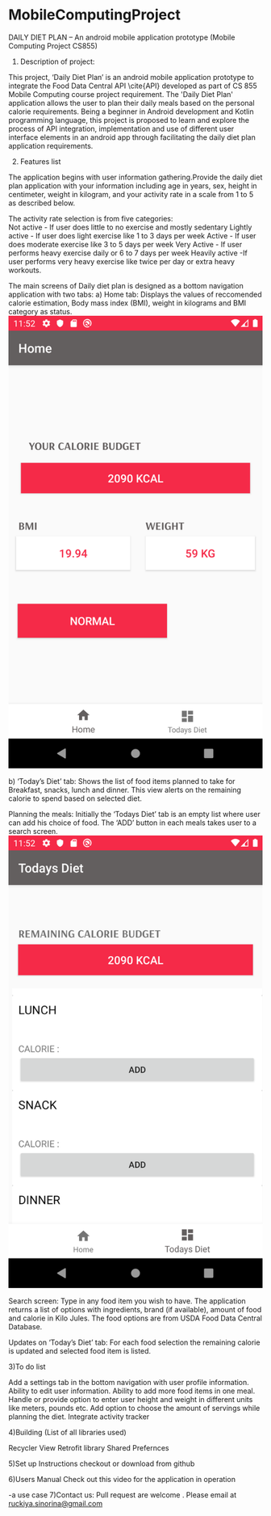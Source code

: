 # MobileComputingProject


DAILY DIET PLAN – An android mobile application prototype (Mobile Computing Project CS855)


1)	Description of project:

This project, ‘Daily Diet Plan’ is an android mobile application prototype to integrate the Food Data Central API \cite{API} developed as part of CS 855 Mobile Computing course project requirement. 
The 'Daily Diet Plan' application allows the user to plan their daily meals based on the personal calorie requirements. 
Being a beginner in Android development and Kotlin programming language, this project is proposed to learn and explore the process of API integration, implementation and use of different user interface elements in an android app through facilitating the daily diet plan application requirements.


2) Features list 

The application begins with user information gathering.Provide the daily diet plan application with your information including age in years, sex, height in centimeter, weight in kilogram, and your activity rate in a scale from 1 to 5 as described below. 

The activity rate selection is from five categories:  
Not active - If user does little to no exercise and mostly sedentary
Lightly active - If user does light exercise like 1 to 3 days per week
Active - If user does moderate exercise like 3 to 5 days per week
Very Active - If user performs heavy exercise daily or 6 to 7 days per week
Heavily active -If user performs very heavy exercise like twice per day or extra heavy workouts.


 The main screens of Daily diet plan is designed as a bottom navigation application  with two tabs:
   a) Home tab: Displays the values of reccomended calorie estimation, Body mass index (BMI), weight in kilograms and BMI category as status.![](images/Home.png)


   b) ‘Today’s Diet’ tab: Shows the list of food items planned to take for Breakfast, snacks, lunch and dinner. This view alerts on the remaining calorie to spend based on selected diet.
  
Planning the meals: Initially the ‘Todays Diet’ tab is an empty list where user can add his choice of food. The ‘ADD’ button in each meals takes user to a search screen.
![](images/emptyPlan.png)

Search screen: Type in any food item you wish to have. The application returns a list of options with ingredients, brand (if available), amount of food and calorie in Kilo Jules. The food options are from USDA Food Data Central Database.

Updates on ‘Today’s Diet’ tab: For each food selection the remaining calorie is updated and selected food item is listed.   


  
3)To do list 

Add a settings tab in the bottom navigation with user profile information.
Ability to edit user information.
Ability to add more food items in one meal.
Handle or provide option to enter user height and weight in different units like meters, pounds etc.
Add option to choose the amount of servings while planning the diet.
Integrate activity tracker
 


4)Building (List of all libraries used) 

Recycler View
Retrofit library
Shared Prefernces

5)Set up Instructions 
  checkout or download from github  
 

6)Users Manual 
Check out this video for the application in operation

   -a use case 
7)Contact us:
Pull request are welcome . Please email at ruckiya.sinorina@gmail.com


